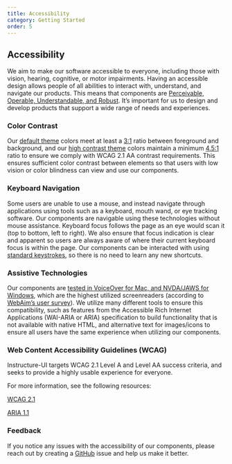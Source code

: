 ```yaml
---
title: Accessibility
category: Getting Started
order: 5
---
```


## Accessibility
We aim to make our software accessible to everyone, including those with vision, hearing, cognitive, or motor impairments. Having an accessible design allows people of all abilities to interact with, understand, and navigate our products. This means that components are [Perceivable, Operable, Understandable, and Robust](https://www.w3.org/TR/2016/NOTE-UNDERSTANDING-WCAG20-20161007/intro.html#introduction-fourprincs-head). It’s important for us to design and develop products that support a wide range of needs and experiences.

### Color Contrast

Our [default theme](#canvas) colors meet at least a [3:1](http://www.w3.org/TR/WCAG20-TECHS/G183.html) ratio between foreground and background, and our [high contrast theme](#canvas-high-contrast) colors maintain a minimum [4.5:1](http://www.w3.org/TR/WCAG20-TECHS/G18.html) ratio to ensure we comply with WCAG 2.1 AA contrast requirements. This ensures sufficient color contrast between elements so that users with low vision or color blindness can view and use our components.

### Keyboard Navigation

Some users are unable to use a mouse, and instead navigate through applications using tools such as a keyboard, mouth wand, or eye tracking software.  Our components are navigable using these technologies without mouse assistance.  Keyboard focus follows the page as an eye would scan it (top to bottom, left to right).  We also ensure that focus indication is clear and apparent so users are always aware of where their current keyboard focus is within the page.  Our components can be interacted with using [standard keystrokes](https://webaim.org/techniques/keyboard/#testing), so there is no need to learn any new shortcuts.

### Assistive Technologies

Our components are [tested in VoiceOver for Mac, and NVDA/JAWS for Windows](https://www.canvaslms.com/accessibility), which are the highest utilized screenreaders (according to [WebAim’s user survey](https://webaim.org/projects/screenreadersurvey7/)).  We utilize many different tools to ensure this compatibility, such as features from the Accessible Rich Internet Applications (WAI-ARIA or ARIA) specification to build functionality that is not available with native HTML, and alternative text for images/icons to ensure all users have the same experience when utilizing our components.

### Web Content Accessibility Guidelines (WCAG)

Instructure-UI targets WCAG 2.1 Level A and Level AA success criteria, and seeks to provide a highly usable experience for everyone.

For more information, see the following resources:

[WCAG 2.1](https://www.w3.org/TR/WCAG21/)

[ARIA 1.1](https://www.w3.org/TR/wai-aria-1.1/)

### Feedback

If you notice any issues with the accessibility of our components, please reach out by creating a [GitHub](https://github.com/instructure/instructure-ui) issue and help us make it better.
